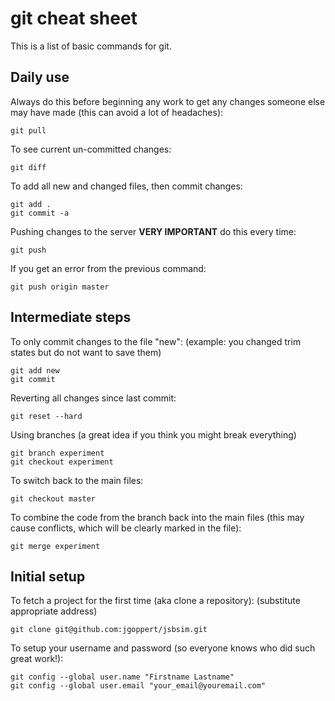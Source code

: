 # git cheat sheet #

This is a list of basic commands for git. 

## Daily use ##

Always do this before beginning any work to get any changes someone else may have made (this can avoid a lot of headaches):

```console
git pull
```

To see current un-committed changes: 

```console
git diff
```

To add all new and changed files, then commit changes:

```console
git add .
git commit -a
```

Pushing changes to the server **VERY IMPORTANT** do this every time:

```console
git push
```

If you get an error from the previous command: 

```console
git push origin master
```

## Intermediate steps ##

To only commit changes to the file "new":
(example: you changed trim states but do not want to save them)

```console
git add new
git commit
```

Reverting all changes since last commit:

```console
git reset --hard
```
Using branches (a great idea if you think you might break everything)

```console
git branch experiment
git checkout experiment
```

To switch back to the main files: 

```console
git checkout master
```

To combine the code from the branch back into the main files (this may cause conflicts, which will be clearly marked in the file):

```console
git merge experiment
```

## Initial setup ##

To fetch a project for the first time (aka clone a repository):
(substitute appropriate address)

```console
git clone git@github.com:jgoppert/jsbsim.git
```

To setup your username and password (so everyone knows who did such great work!):

```console
git config --global user.name "Firstname Lastname"
git config --global user.email "your_email@youremail.com"
```
